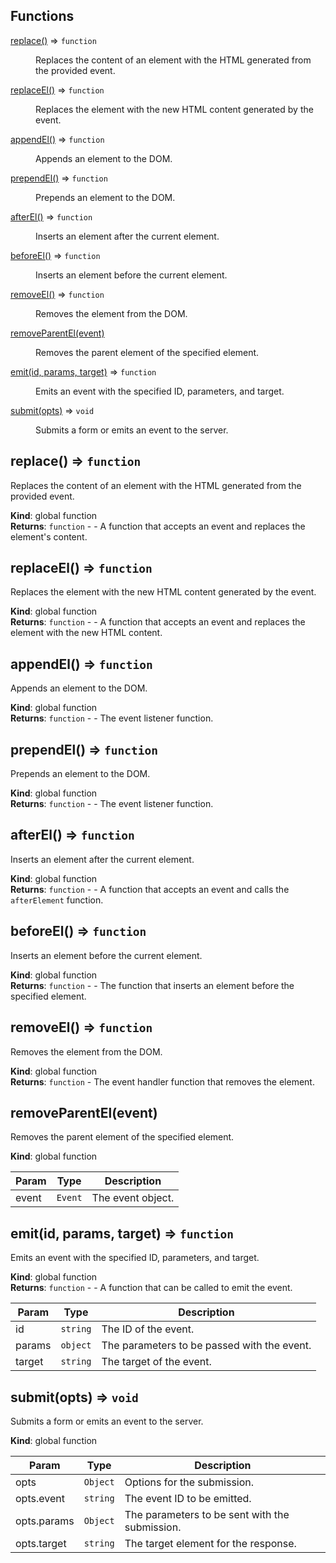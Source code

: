 ## Functions

<dl>
<dt><a href="#replace">replace()</a> ⇒ <code>function</code></dt>
<dd><p>Replaces the content of an element with the HTML generated from the provided event.</p>
</dd>
<dt><a href="#replaceEl">replaceEl()</a> ⇒ <code>function</code></dt>
<dd><p>Replaces the element with the new HTML content generated by the event.</p>
</dd>
<dt><a href="#appendEl">appendEl()</a> ⇒ <code>function</code></dt>
<dd><p>Appends an element to the DOM.</p>
</dd>
<dt><a href="#prependEl">prependEl()</a> ⇒ <code>function</code></dt>
<dd><p>Prepends an element to the DOM.</p>
</dd>
<dt><a href="#afterEl">afterEl()</a> ⇒ <code>function</code></dt>
<dd><p>Inserts an element after the current element.</p>
</dd>
<dt><a href="#beforeEl">beforeEl()</a> ⇒ <code>function</code></dt>
<dd><p>Inserts an element before the current element.</p>
</dd>
<dt><a href="#removeEl">removeEl()</a> ⇒ <code>function</code></dt>
<dd><p>Removes the element from the DOM.</p>
</dd>
<dt><a href="#removeParentEl">removeParentEl(event)</a></dt>
<dd><p>Removes the parent element of the specified element.</p>
</dd>
<dt><a href="#emit">emit(id, params, target)</a> ⇒ <code>function</code></dt>
<dd><p>Emits an event with the specified ID, parameters, and target.</p>
</dd>
<dt><a href="#submit">submit(opts)</a> ⇒ <code>void</code></dt>
<dd><p>Submits a form or emits an event to the server.</p>
</dd>
</dl>

<a name="replace"></a>

## replace() ⇒ <code>function</code>
Replaces the content of an element with the HTML generated from the provided event.

**Kind**: global function  
**Returns**: <code>function</code> - - A function that accepts an event and replaces the element's content.  
<a name="replaceEl"></a>

## replaceEl() ⇒ <code>function</code>
Replaces the element with the new HTML content generated by the event.

**Kind**: global function  
**Returns**: <code>function</code> - - A function that accepts an event and replaces the element with the new HTML content.  
<a name="appendEl"></a>

## appendEl() ⇒ <code>function</code>
Appends an element to the DOM.

**Kind**: global function  
**Returns**: <code>function</code> - - The event listener function.  
<a name="prependEl"></a>

## prependEl() ⇒ <code>function</code>
Prepends an element to the DOM.

**Kind**: global function  
**Returns**: <code>function</code> - - The event listener function.  
<a name="afterEl"></a>

## afterEl() ⇒ <code>function</code>
Inserts an element after the current element.

**Kind**: global function  
**Returns**: <code>function</code> - - A function that accepts an event and calls the `afterElement` function.  
<a name="beforeEl"></a>

## beforeEl() ⇒ <code>function</code>
Inserts an element before the current element.

**Kind**: global function  
**Returns**: <code>function</code> - - The function that inserts an element before the specified element.  
<a name="removeEl"></a>

## removeEl() ⇒ <code>function</code>
Removes the element from the DOM.

**Kind**: global function  
**Returns**: <code>function</code> - The event handler function that removes the element.  
<a name="removeParentEl"></a>

## removeParentEl(event)
Removes the parent element of the specified element.

**Kind**: global function  

| Param | Type | Description |
| --- | --- | --- |
| event | <code>Event</code> | The event object. |

<a name="emit"></a>

## emit(id, params, target) ⇒ <code>function</code>
Emits an event with the specified ID, parameters, and target.

**Kind**: global function  
**Returns**: <code>function</code> - - A function that can be called to emit the event.  

| Param | Type | Description |
| --- | --- | --- |
| id | <code>string</code> | The ID of the event. |
| params | <code>object</code> | The parameters to be passed with the event. |
| target | <code>string</code> | The target of the event. |

<a name="submit"></a>

## submit(opts) ⇒ <code>void</code>
Submits a form or emits an event to the server.

**Kind**: global function  

| Param | Type | Description |
| --- | --- | --- |
| opts | <code>Object</code> | Options for the submission. |
| opts.event | <code>string</code> | The event ID to be emitted. |
| opts.params | <code>Object</code> | The parameters to be sent with the submission. |
| opts.target | <code>string</code> | The target element for the response. |

